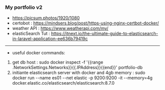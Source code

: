 ### My portfolio v2
- https://picsum.photos/1920/1080
- certobot : https://mindsers.blog/post/https-using-nginx-certbot-docker/
- weather API : https://www.weatherapi.com/my/
- elasticSearch Tut : https://itnext.io/the-ultimate-guide-to-elasticsearch-in-laravel-application-ee636b79419c
--------------
- useful docker commands:
1. get db host : sudo docker inspect -f '{{range .NetworkSettings.Networks}}{{.IPAddress}}{{end}}' portfolio-db
2. initiante elasticsearch server with docker and 4gb memory : sudo docker run --name es01 --net elastic -p 9200:9200 -it --memory=4g docker.elastic.co/elasticsearch/elasticsearch:8.7.0


